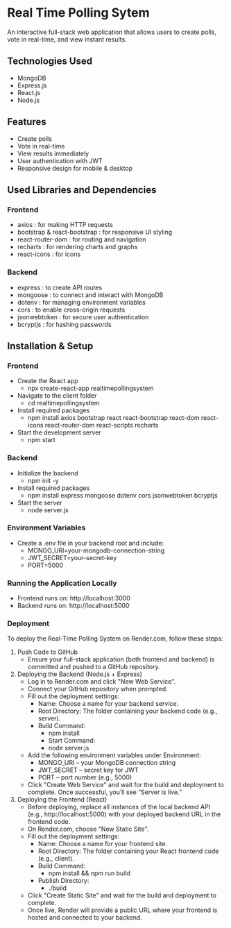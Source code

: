 # Real Time Polling Sytem
 An interactive full-stack web application that allows users to create polls, vote in real-time, and view instant results.
 
## Technologies Used
- MongoDB
- Express.js
- React.js
- Node.js
## Features
- Create polls
- Vote in real-time
- View results immediately
- User authentication with JWT
- Responsive design for mobile & desktop

## Used Libraries and Dependencies
### Frontend
- axios : for making HTTP requests
- bootstrap & react-bootstrap : for responsive UI styling
- react-router-dom : for routing and navigation
- recharts : for rendering charts and graphs
- react-icons : for icons

### Backend
- express : to create API routes
- mongoose :  to connect and interact with MongoDB
- dotenv :  for managing environment variables
- cors : to enable cross-origin requests
- jsonwebtoken : for secure user authentication
- bcryptjs : for hashing passwords


 
##  Installation & Setup
### Frontend
- Create the React app
  - npx create-react-app realtimepollingsystem
- Navigate to the client folder
  - cd realtimepollingsystem
- Install required packages
  - npm install axios bootstrap react react-bootstrap react-dom react-icons react-router-dom react-scripts recharts
- Start the development server
  - npm start

### Backend
- Initialize the backend
  - npm init -y
- Install required packages
  - npm install express mongoose dotenv cors jsonwebtoken bcryptjs
- Start the server
  - node server.js

### Environment Variables
- Create a .env file in your backend root and include:
  - MONGO_URI=your-mongodb-connection-string
  - JWT_SECRET=your-secret-key
  - PORT=5000

### Running the Application Locally
- Frontend runs on: http://localhost:3000
- Backend runs on: http://localhost:5000



### Deployment
To deploy the Real-Time Polling System on Render.com, follow these steps:
1. Push Code to GitHub
   - Ensure your full-stack application (both frontend and backend) is committed and pushed to a GitHub repository.
2. Deploying the Backend (Node.js + Express)
   - Log in to Render.com and click "New Web Service".
   - Connect your GitHub repository when prompted.
   - Fill out the deployment settings:
     - Name: Choose a name for your backend service.
     - Root Directory: The folder containing your backend code (e.g., server).
     - Build Command:
       - npm install
       - Start Command:
       - node server.js
    - Add the following environment variables under Environment:
      - MONGO_URI – your MongoDB connection string
      - JWT_SECRET – secret key for JWT
      - PORT – port number (e.g., 5000)
    - Click "Create Web Service" and wait for the build and deployment to complete. Once successful, you’ll see “Server is live.”
4. Deploying the Frontend (React)
   - Before deploying, replace all instances of the local backend API (e.g., http://localhost:5000) with your deployed backend URL in the frontend code.
   - On Render.com, choose "New Static Site".
   - Fill out the deployment settings:
     - Name: Choose a name for your frontend site.
     - Root Directory: The folder containing your React frontend code (e.g., client).
     - Build Command:
       -  npm install && npm run build
     - Publish Directory:
       - ./build
   - Click "Create Static Site" and wait for the build and deployment to complete.
   - Once live, Render will provide a public URL where your frontend is hosted and connected to your backend.
  


